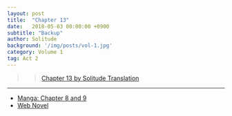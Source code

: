 ```yaml
---
layout: post
title:  "Chapter 13"
date:   2018-05-03 00:00:00 +0900
subtitle: "Backup"
author: Solitude
background: '/img/posts/vol-1.jpg'
category: Volume 1
tag: Act 2
---
```


>> [Chapter 13 by Solitude Translation](https://solitudetranslation.wordpress.com/2020/05/13/shi-ni-modori-subete-wo-sukuu-tame-ni-saikyou-he-to-itaru-chapter-13-backup/)

----

- [Manga: Chapter 8 and 9][manga-link]
- [Web Novel][novel-link]

[manga-link]: https://mangadex.org/title/41744/shi-ni-modori-subete-wo-sukuu-tame-ni-saikyou-he-to-itaru
[novel-link]: https://ncode.syosetu.com/n0569es/13/